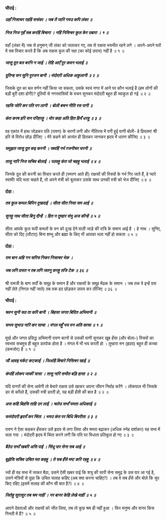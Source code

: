 #### चौपाई :

##### उहाँ निसाचर रहहिं ससंका । जब तें जारि गयउ कपि लंका ॥
##### निज निज गृहँ सब करहिं बिचारा । नहिं निसिचर कुल केर उबारा । १ ॥

वहाँ (लंका में) जब से हनुमान् जी लंका को जलाकर गए, तब से राक्षस भयभीत रहने लगे । अपने-अपने घरों में सब विचार करते हैं कि अब राक्षस कुल की रक्षा (का कोई उपाय) नहीं है ॥ १ ॥

##### जासु दूत बल बरनि न जाई । तेहि आएँ पुर कवन भलाई ॥
##### दूतिन्ह सन सुनि पुरजन बानी । मंदोदरी अधिक अकुलानी ॥ २ ॥

जिसके दूत का बल वर्णन नहीं किया जा सकता, उसके स्वयं नगर में आने पर कौन भलाई है (हम लोगों की बड़ी बुरी दशा होगी)? दूतियों से नगरवासियों के वचन सुनकर मंदोदरी बहुत ही व्याकुल हो गई ॥ २ ॥

##### रहसि जोरि कर पति पग लागी । बोली बचन नीति रस पागी ॥
##### कंत करष हरि सन परिहरहू । मोर कहा अति हित हियँ धरहू ॥ ३ ॥

वह एकांत में हाथ जोड़कर पति (रावण) के चरणों लगी और नीतिरस में पगी हुई वाणी बोली- हे प्रियतम! श्री हरि से विरोध छोड़ दीजिए । मेरे कहने को अत्यंत ही हितकर जानकर हृदय में धारण कीजिए ॥ ३ ॥

##### समुझत जासु दूत कइ करनी । स्रवहिं गर्भ रजनीचर घरनी ॥
##### तासु नारि निज सचिव बोलाई । पठवहु कंत जो चहहु भलाई ॥ ४ ॥

जिनके दूत की करनी का विचार करते ही (स्मरण आते ही) राक्षसों की स्त्रियों के गर्भ गिर जाते हैं, हे प्यारे स्वामी! यदि भला चाहते हैं, तो अपने मंत्री को बुलाकर उसके साथ उनकी स्त्री को भेज दीजिए ॥ ४ ॥

#### दोहा :

##### तव कुल कमल बिपिन दुखदाई । सीता सीत निसा सम आई ॥
##### सुनहु नाथ सीता बिनु दीन्हें । हित न तुम्हार संभु अज कीन्हें ॥ ५ ॥

सीता आपके कुल रूपी कमलों के वन को दुःख देने वाली जाड़े की रात्रि के समान आई है । हे नाथ । सुनिए, सीता को दिए (लौटाए) बिना शम्भु और ब्रह्मा के किए भी आपका भला नहीं हो सकता ॥ ५ ॥

#### दोहा :

##### राम बान अहि गन सरिस निकर निसाचर भेक ।
##### जब लगि ग्रसत न तब लगि जतनु करहु तजि टेक ॥ ३६ ॥

श्री रामजी के बाण सर्पों के समूह के समान हैं और राक्षसों के समूह मेंढक के समान । जब तक वे इन्हें ग्रस नहीं लेते (निगल नहीं जाते) तब तक हठ छोड़कर उपाय कर लीजिए ॥ ३६ ॥

#### चौपाई :

##### श्रवन सुनी सठ ता करि बानी । बिहसा जगत बिदित अभिमानी ॥
##### सभय सुभाउ नारि कर साचा । मंगल महुँ भय मन अति काचा ॥ १ ॥

मूर्ख और जगत प्रसिद्ध अभिमानी रावण कानों से उसकी वाणी सुनकर खूब हँसा (और बोला-) स्त्रियों का स्वभाव सचमुच ही बहुत डरपोक होता है । मंगल में भी भय करती हो । तुम्हारा मन (हृदय) बहुत ही कच्चा (कमजोर) है ॥ १ ॥

##### जौं आवइ मर्कट कटकाई । जिअहिं बिचारे निसिचर खाई ॥
##### कंपहिं लोकप जाकीं त्रासा । तासु नारि सभीत बड़ि हासा ॥ २ ॥

यदि वानरों की सेना आवेगी तो बेचारे राक्षस उसे खाकर अपना जीवन निर्वाह करेंगे । लोकपाल भी जिसके डर से काँपते हैं, उसकी स्त्री डरती हो, यह बड़ी हँसी की बात है ॥ २ ॥

##### अस कहि बिहसि ताहि उर लाई । चलेउ सभाँ ममता अधिकाई ॥
##### फमंदोदरी हृदयँ कर चिंता । भयउ कंत पर बिधि बिपरीता ॥ ३ ॥

रावण ने ऐसा कहकर हँसकर उसे हृदय से लगा लिया और ममता बढ़ाकर (अधिक स्नेह दर्शाकर) वह सभा में चला गया । मंदोदरी हृदय में चिंता करने लगी कि पति पर विधाता प्रतिकूल हो गए ॥ ३ ॥

##### बैठेउ सभाँ खबरि असि पाई । सिंधु पार सेना सब आई ॥
##### बूझेसि सचिव उचित मत कहहू । ते सब हँसे मष्ट करि रहहू ॥ ४ ॥

ज्यों ही वह सभा में जाकर बैठा, उसने ऐसी खबर पाई कि शत्रु की सारी सेना समुद्र के उस पार आ गई है, उसने मंत्रियों से पूछा कि उचित सलाह कहिए (अब क्या करना चाहिए?) । तब वे सब हँसे और बोले कि चुप किए रहिए (इसमें सलाह की कौन सी बात है?) ॥ ४ ॥

##### जितेहु सुरासुर तब श्रम नाहीं । नर बानर केहि लेखे माहीं ॥ ५ ॥

आपने देवताओं और राक्षसों को जीत लिया, तब तो कुछ श्रम ही नहीं हुआ । फिर मनुष्य और वानर किस गिनती में हैं? ॥ ५ ॥